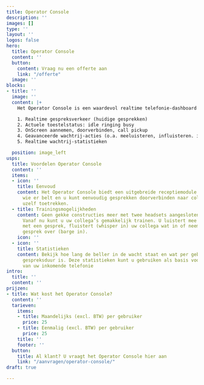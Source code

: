 ```yaml
---
title: Operator Console
description: ''
images: []
type: ''
layout: ''
logos: false
hero:
  title: Operator Console
  content: ''
  button:
    content: Vraag nu een offerte aan
    link: "/offerte"
  image: ''
blocks:
- title: ''
  image: ''
  content: |+
    Het Operator Console is een waardevol realtime telefonie-dashboard dat u het volgende biedt:

    1. Realtime gespreksverkeer (huidige gesprekken)
    2. Actuele toestelstatus: idle ringing busy
    3. OnScreen aannemen, doorverbinden, call pickup
    4. Geavanceerde wachtrij-acties (o.a. meeluisteren, influisteren. inbreken)
    5. Realtime wachtrij-statistieken

  position: image_left
usps:
  title: Voordelen Operator Console
  content: ''
  items:
  - icon: ''
    title: Eenvoud
    content: Het Operator Console biedt een uitgebreide receptiemodule. U ziet overzichtelijk
      wie er belt en u kunt eenvoudig gesprekken doorverbinden naar collega’s of naar
      uzelf toetrekken.
  - title: Trainingsmogelijkheden
    content: Geen gekke constructies meer met twee headsets aangesloten op één toestel.
      Vanaf nu kunt u uw collega’s gemakkelijk trainen. U luistert mee (listen in)
      met een gesprek, fluistert (whisper in) uw collega wat in of neemt het hele
      gesprek over (barge in).
    icon: ''
  - icon: ''
    title: Statistieken
    content: Bekijk hoe lang de beller in de wacht staat en wat per gebruiker de gemiddelde
      gespreksduur is. Deze statistieken kunt u gebruiken als basis voor het verbeteren/professionaliseren
      van uw inkomende telefonie
intro:
  title: ''
  content: ''
prijzen:
- title: Wat kost het Operator Console?
  content: ''
  tarieven:
    items:
    - title: Maandelijks (excl. BTW) per gebruiker
      price: 25
    - title: Eenmalig (excl. BTW) per gebruiker
      price: 25
    title: ''
    footer: ''
  button:
    title: Al klant? U vraagt het Operator Console hier aan
    link: "/aanvragen/operator-console/"
draft: true

---
```

